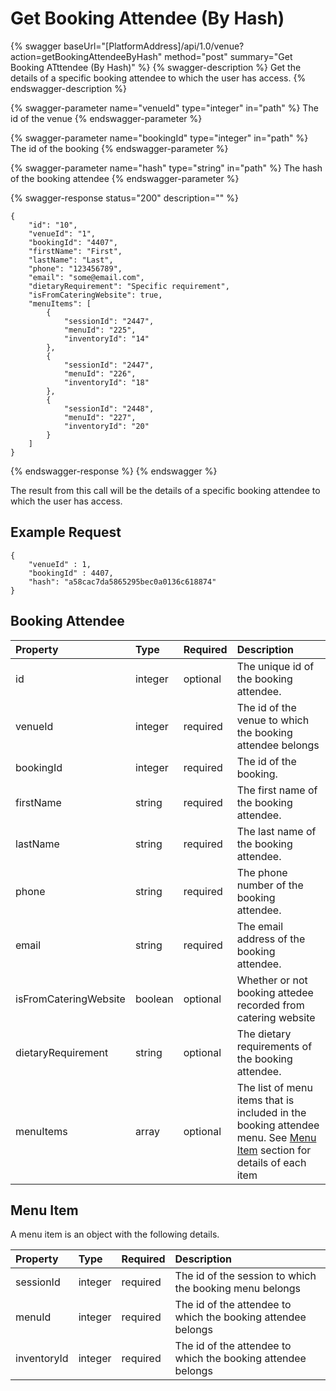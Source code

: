 # Get Booking Attendee (By Hash)

{% swagger baseUrl="[PlatformAddress]/api/1.0/venue?action=getBookingAttendeeByHash" method="post" summary="Get Booking ATttendee (By Hash)" %}
{% swagger-description %}
Get the details of a specific booking attendee to which the user has access.
{% endswagger-description %}

{% swagger-parameter name="venueId" type="integer" in="path" %}
The id of the venue
{% endswagger-parameter %}

{% swagger-parameter name="bookingId" type="integer" in="path" %}
The id of the booking
{% endswagger-parameter %}

{% swagger-parameter name="hash" type="string" in="path" %}
The hash of the booking attendee
{% endswagger-parameter %}

{% swagger-response status="200" description="" %}
```
{
    "id": "10",
    "venueId": "1",
    "bookingId": "4407",
    "firstName": "First",
    "lastName": "Last",
    "phone": "123456789",
    "email": "some@email.com",
    "dietaryRequirement": "Specific requirement",
    "isFromCateringWebsite": true,
    "menuItems": [
        {
            "sessionId": "2447",
            "menuId": "225",
            "inventoryId": "14"
        },
        {
            "sessionId": "2447",
            "menuId": "226",
            "inventoryId": "18"
        },
        {
            "sessionId": "2448",
            "menuId": "227",
            "inventoryId": "20"
        }
    ]
}
```
{% endswagger-response %}
{% endswagger %}

The result from this call will be the details of a specific booking attendee to which the user has access. 

## Example Request

```
{
	"venueId" : 1,
	"bookingId" : 4407,
	"hash": "a58cac7da5865295bec0a0136c618874"
}
```

## Booking Attendee

| Property | Type | Required | Description |
| :--- | :--- | :--- | :--- |
| id | integer | optional | The unique id of the booking attendee. |
| venueId | integer | required | The id of the venue to which the booking attendee belongs |
| bookingId | integer | required | The id of the booking. |
| firstName | string | required | The first name of the booking attendee. |
| lastName | string | required | The last name of the booking attendee. |
| phone | string | required | The phone number of the booking attendee. |
| email | string | required | The email address of the booking attendee. |
| isFromCateringWebsite | boolean | optional | Whether or not booking attedee recorded from catering website |
| dietaryRequirement | string | optional | The dietary requirements of the booking attendee. |
| menuItems | array | optional | The list of menu items that is included in the booking attendee menu. See [Menu Item](get-booking-attendee-by-hash.md#menu-item) section for details of each item  |

## Menu Item

A menu item is an object with the following details.

| Property | Type | Required | Description |
| :--- | :--- | :--- | :--- |
| sessionId | integer | required | The id of the session to which the booking menu belongs |
| menuId | integer | required | The id of the attendee to which the booking attendee belongs |
| inventoryId | integer | required | The id of the attendee to which the booking attendee belongs |